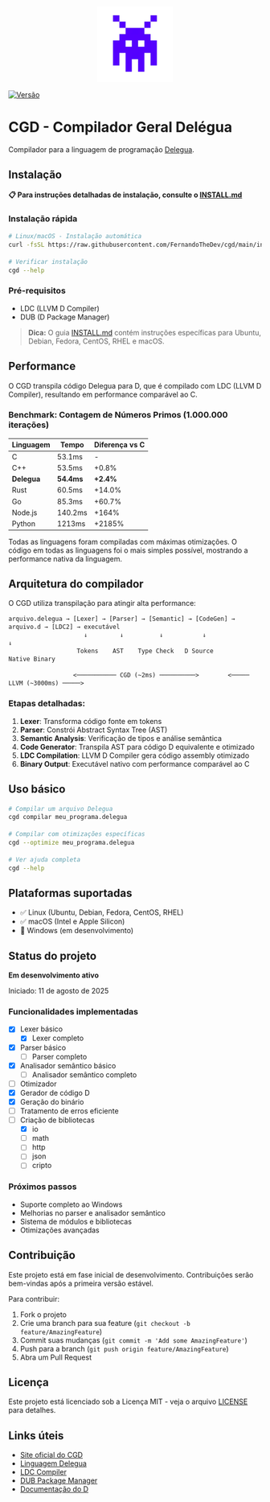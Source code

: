 <p align="center">
  <img src="assets/logo.png" width="150" alt="cgd logo"/>
</p>

[![Versão](https://img.shields.io/badge/versão-v0.0.4-blue.svg)](https://github.com/fernandothedev/cgd)

# CGD - Compilador Geral Delégua

Compilador para a linguagem de programação [Delegua](https://github.com/DesignLiquido/delegua).

## Instalação

**📋 Para instruções detalhadas de instalação, consulte o [INSTALL.md](INSTALL.md)**

### Instalação rápida

```bash
# Linux/macOS - Instalação automática
curl -fsSL https://raw.githubusercontent.com/FernandoTheDev/cgd/main/install.sh | sh

# Verificar instalação
cgd --help
```

### Pré-requisitos

- LDC (LLVM D Compiler)
- DUB (D Package Manager)

> **Dica:** O guia [INSTALL.md](INSTALL.md) contém instruções específicas para Ubuntu, Debian, Fedora, CentOS, RHEL e macOS.

## Performance

O CGD transpila código Delegua para D, que é compilado com LDC (LLVM D Compiler), resultando em performance comparável ao C.

### Benchmark: Contagem de Números Primos (1.000.000 iterações)

| Linguagem | Tempo | Diferença vs C |
|-----------|-------|----------------|
| C         | 53.1ms | - |
| C++       | 53.5ms | +0.8% |
| **Delegua** | **54.4ms** | **+2.4%** |
| Rust      | 60.5ms | +14.0% |
| Go        | 85.3ms | +60.7% |
| Node.js   | 140.2ms | +164% |
| Python    | 1213ms | +2185% |

Todas as linguagens foram compiladas com máximas otimizações. O código em todas as linguagens foi o mais simples possível, mostrando a performance nativa da linguagem.

## Arquitetura do compilador

O CGD utiliza transpilação para atingir alta performance:

```
arquivo.delegua → [Lexer] → [Parser] → [Semantic] → [CodeGen] → arquivo.d → [LDC2] → executável
                     ↓         ↓          ↓           ↓                        ↓
                   Tokens    AST    Type Check   D Source                 Native Binary
                            
                  <─────────── CGD (~2ms) ──────────>        <───── LLVM (~3000ms) ─────>
```

### Etapas detalhadas:

1. **Lexer**: Transforma código fonte em tokens
2. **Parser**: Constrói Abstract Syntax Tree (AST) 
3. **Semantic Analysis**: Verificação de tipos e análise semântica
4. **Code Generator**: Transpila AST para código D equivalente e otimizado
5. **LDC Compilation**: LLVM D Compiler gera código assembly otimizado
6. **Binary Output**: Executável nativo com performance comparável ao C

## Uso básico

```bash
# Compilar um arquivo Delegua
cgd compilar meu_programa.delegua

# Compilar com otimizações específicas
cgd --optimize meu_programa.delegua

# Ver ajuda completa
cgd --help
```

## Plataformas suportadas

- ✅ Linux (Ubuntu, Debian, Fedora, CentOS, RHEL)
- ✅ macOS (Intel e Apple Silicon)
- 🚧 Windows (em desenvolvimento)

## Status do projeto

**Em desenvolvimento ativo**

Iniciado: 11 de agosto de 2025

### Funcionalidades implementadas

- [X] Lexer básico
  - [X] Lexer completo
- [X] Parser básico
  - [ ] Parser completo
- [X] Analisador semântico básico
  - [ ] Analisador semântico completo
- [ ] Otimizador
- [X] Gerador de código D
- [X] Geração do binário
- [ ] Tratamento de erros eficiente
- [ ] Criação de bibliotecas
  - [X] io
  - [ ] math
  - [ ] http
  - [ ] json
  - [ ] cripto

### Próximos passos

- Suporte completo ao Windows
- Melhorias no parser e analisador semântico
- Sistema de módulos e bibliotecas
- Otimizações avançadas

## Contribuição

Este projeto está em fase inicial de desenvolvimento. Contribuições serão bem-vindas após a primeira versão estável.

Para contribuir:

1. Fork o projeto
2. Crie uma branch para sua feature (`git checkout -b feature/AmazingFeature`)
3. Commit suas mudanças (`git commit -m 'Add some AmazingFeature'`)
4. Push para a branch (`git push origin feature/AmazingFeature`)
5. Abra um Pull Request

## Licença

Este projeto está licenciado sob a Licença MIT - veja o arquivo [LICENSE](LICENSE) para detalhes.

## Links úteis

- [Site oficial do CGD](https://fernandothedev.github.io/cgd/)
- [Linguagem Delegua](https://github.com/DesignLiquido/delegua)
- [LDC Compiler](https://github.com/ldc-developers/ldc)
- [DUB Package Manager](https://dub.pm/)
- [Documentação do D](https://dlang.org/)
